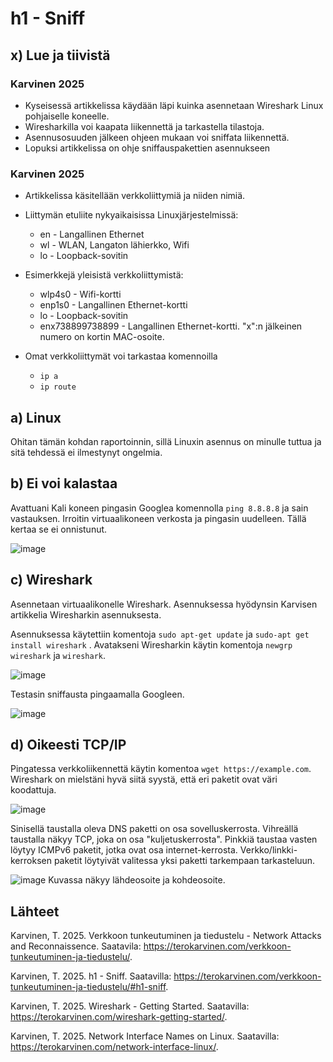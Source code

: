 # h1 - Sniff

## x) Lue ja tiivistä
### Karvinen 2025
- Kyseisessä artikkelissa käydään läpi kuinka asennetaan Wireshark Linux pohjaiselle koneelle.
- Wiresharkilla voi kaapata liikennettä ja tarkastella tilastoja.
- Asennusosuuden jälkeen ohjeen mukaan voi sniffata liikennettä.
- Lopuksi artikkelissa on ohje sniffauspakettien asennukseen
### Karvinen 2025
- Artikkelissa käsitellään verkkoliittymiä ja niiden nimiä.
- Liittymän etuliite nykyaikaisissa Linuxjärjestelmissä:
    - en - Langallinen Ethernet
    - wl - WLAN, Langaton lähierkko, Wifi
    - lo - Loopback-sovitin
 
- Esimerkkejä yleisistä verkkoliittymistä:
    - wlp4s0 - Wifi-kortti
    - enp1s0 - Langallinen Ethernet-kortti
    - lo - Loopback-sovitin
    - enx738899738899 - Langallinen Ethernet-kortti. "x":n jälkeinen numero on kortin MAC-osoite.
 
- Omat verkkoliittymät voi tarkastaa komennoilla
    - ``ip a``
    - ``ip route``
## a) Linux

Ohitan tämän kohdan raportoinnin, sillä Linuxin asennus on minulle tuttua ja sitä tehdessä ei ilmestynyt ongelmia. 

## b) Ei voi kalastaa

Avattuani Kali koneen pingasin Googlea komennolla ``ping 8.8.8.8`` ja sain vastauksen. Irroitin virtuaalikoneen verkosta ja pingasin uudelleen. Tällä kertaa se ei onnistunut.

![image](https://github.com/user-attachments/assets/35df6320-0c89-4f61-988a-4b87ab997a2e)

## c) Wireshark

Asennetaan virtuaalikonelle Wireshark. Asennuksessa hyödynsin Karvisen artikkelia Wiresharkin asennuksesta.

Asennuksessa käytettiin komentoja ``sudo apt-get update`` ja ``sudo-apt get install wireshark`` . Avatakseni Wiresharkin käytin komentoja ``newgrp wireshark`` ja ``wireshark``.

![image](https://github.com/user-attachments/assets/a08b4e25-c81f-47a4-ae39-8a9abdbe1b28)

Testasin sniffausta pingaamalla Googleen.

![image](https://github.com/user-attachments/assets/ba9815fa-4bc6-4808-95b3-da50e99260e2)

## d) Oikeesti TCP/IP

Pingatessa verkkoliikennettä käytin komentoa ``wget https://example.com``.
Wireshark on mielstäni hyvä siitä syystä, että eri paketit ovat väri koodattuja.

![image](https://github.com/user-attachments/assets/aa920cfe-b1fa-40dd-9daa-74a2dca0e5de)

Sinisellä taustalla oleva DNS paketti on osa sovelluskerrosta. Vihreällä taustalla näkyy TCP, joka on osa "kuljetuskerrosta". Pinkkiä taustaa vasten löytyy ICMPv6 paketit, jotka ovat osa internet-kerrosta. Verkko/linkki-kerroksen paketit löytyivät valitessa yksi paketti tarkempaan tarkasteluun.

![image](https://github.com/user-attachments/assets/cc3798b4-96eb-441e-adc4-ee8bd3491832)
Kuvassa näkyy lähdeosoite ja kohdeosoite.

## Lähteet
Karvinen, T. 2025. Verkkoon tunkeutuminen ja tiedustelu - Network Attacks and Reconnaissence. Saatavila: https://terokarvinen.com/verkkoon-tunkeutuminen-ja-tiedustelu/.

Karvinen, T. 2025. h1 - Sniff. Saatavilla: https://terokarvinen.com/verkkoon-tunkeutuminen-ja-tiedustelu/#h1-sniff.

Karvinen, T. 2025. Wireshark - Getting Started. Saatavilla: https://terokarvinen.com/wireshark-getting-started/.

Karvinen, T. 2025. Network Interface Names on Linux. Saatavilla: https://terokarvinen.com/network-interface-linux/.
